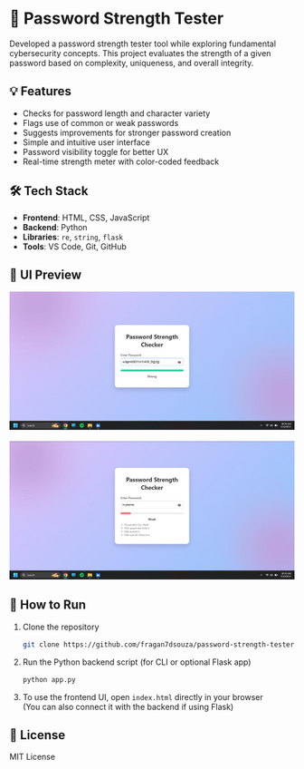 # 🔐 Password Strength Tester

Developed a password strength tester tool while exploring fundamental cybersecurity concepts. This project evaluates the strength of a given password based on complexity, uniqueness, and overall integrity.

## 💡 Features

- Checks for password length and character variety  
- Flags use of common or weak passwords  
- Suggests improvements for stronger password creation  
- Simple and intuitive user interface  
- Password visibility toggle for better UX  
- Real-time strength meter with color-coded feedback

## 🛠️ Tech Stack

- **Frontend**: HTML, CSS, JavaScript  
- **Backend**: Python  
- **Libraries**: `re`, `string`, `flask` 
- **Tools**: VS Code, Git, GitHub

## 📸 UI Preview

<img src="./py1.jpeg" alt="Password Tester UI Screenshot 1" width="600"/>
<br><br>
<img src="./py2.jpeg" alt="Password Tester UI Screenshot 2" width="600"/>

## 🚀 How to Run

1. Clone the repository  
   ```bash
   git clone https://github.com/fragan7dsouza/password-strength-tester.git
   ```

2. Run the Python backend script (for CLI or optional Flask app)  
   ```bash
   python app.py
   ```

3. To use the frontend UI, open `index.html` directly in your browser  
   (You can also connect it with the backend if using Flask)

## 📄 License

MIT License
